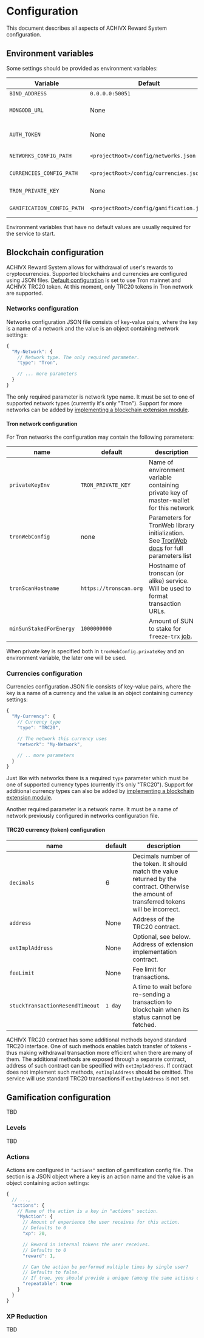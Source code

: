 # Configuration

This document describes all aspects of ACHIVX Reward System configuration.

## Environment variables

Some settings should be provided as environment variables:

| Variable                   | Default                                  | Description                                                                                            |
| -------------------------- | ---------------------------------------- | ------------------------------------------------------------------------------------------------------ |
| `BIND_ADDRESS`             | `0.0.0.0:50051`                          | Address to run GRPC server on                                                                          |
| `MONGODB_URL`              | None                                     | URL of mongodb database to use, including credentials. E.g. `mongodb://user:password@localhost/achivx` |
| `AUTH_TOKEN`               | None                                     | A token that client must specify in `authentication` metadata in order to get access to the service    |
| `NETWORKS_CONFIG_PATH`     | `<projectRoot>/config/networks.json`     | Path to JSON file describing blockchain networks the service should use                                |
| `CURRENCIES_CONFIG_PATH`   | `<projectRoot>/config/currencies.json`   | Path to JSON file describing blockchain currencies the service should use                              |
| `TRON_PRIVATE_KEY`         | None                                     | Private key for Tron network(s) master wallet                                                          |
| `GAMIFICATION_CONFIG_PATH` | `<projectRoot>/config/gamification.json` | Path to JSON file with gamification configuration                                                      |

Environment variables that have no default values are usually required for the service to start.

## Blockchain configuration

ACHIVX Reward System allows for withdrawal of user's rewards to cryptocurrencies.
Supported blockchains and currencies are configured using JSON files.
[Default configuration](../config/) is set to use Tron mainnet and ACHIVX TRC20 token.
At this moment, only TRC20 tokens in Tron network are supported.

### Networks configuration

Networks configuration JSON file consists of key-value pairs, where the key is a name of a network and the value is an object containing network settings:

```JavaScript
{
  "My-Network": {
    // Network type. The only required parameter.
    "type": "Tron",

    // ... more parameters
  }
}
```

The only required parameter is network type name.
It must be set to one of supported network types (currently it's only "Tron").
Support for more networks can be added by [implementing a blockchain extension module](./extending-blockchain-support.md).

#### Tron network configuration

For Tron networks the configuration may contain the following parameters:

| name                    | default                | description                                                                                                                              |
| ----------------------- | ---------------------- | ---------------------------------------------------------------------------------------------------------------------------------------- |
| `privateKeyEnv`         | `TRON_PRIVATE_KEY`     | Name of environment variable containing private key of master-wallet for this network                                                    |
| `tronWebConfig`         | none                   | Parameters for TronWeb library initialization. See [TronWeb docs](https://tronweb.network/docu/docs/quickstart) for full parameters list |
| `tronScanHostname`      | `https://tronscan.org` | Hostname of tronscan (or alike) service. Will be used to format transaction URLs.                                                        |
| `minSunStakedForEnergy` | `1000000000`           | Amount of SUN to stake for `freeze-trx` [job](./jobs.md).                                                                                |

When private key is specified both in `tronWebConfig.privateKey` and an environment variable, the later one will be used.

### Currencies configuration

Currencies configuration JSON file consists of key-value pairs, where the key is a name of a currency and the value is an object containing currency settings:

```JavaScript
{
  "My-Currency": {
    // Currency type
    "type": "TRC20",

    // The network this currency uses
    "network": "My-Network",

    // .. more parameters
  }
}
```

Just like with networks there is a required `type` parameter which must be one of supported currency types (currently it's only "TRC20").
Support for additional currency types can also be added by [implementing a blockchain extension module](./extending-blockchain-support.md).

Another required parameter is a network name.
It must be a name of network previously configured in networks configuration file.

#### TRC20 currency (token) configuration

| name                            | default | description                                                                                                                                     |
| ------------------------------- | ------- | ----------------------------------------------------------------------------------------------------------------------------------------------- |
| `decimals`                      | 6       | Decimals number of the token. It should match the value returned by the contract. Otherwise the amount of transferred tokens will be incorrect. |
| `address`                       | None    | Address of the TRC20 contract.                                                                                                                  |
| `extImplAddress`                | None    | Optional, see below. Address of extension implementation contract.                                                                              |
| `feeLimit`                      | None    | Fee limit for transactions.                                                                                                                     |
| `stuckTransactionResendTimeout` | `1 day` | A time to wait before re-sending a transaction to blockchain when its status cannot be fetched.                                                 |

ACHIVX TRC20 contract has some additional methods beyond standard TRC20 interface.
One of such methods enables batch transfer of tokens - thus making withdrawal transaction more efficient when there are many of them.
The additional methods are exposed through a separate contract, address of such contract can be specified with `extImplAddress`.
If contract does not implement such methods, `extImplAddress` should be omitted.
The service will use standard TRC20 transactions if `extImplAddress` is not set.

## Gamification configuration

TBD

### Levels

TBD

### Actions

Actions are configured in `"actions"` section of gamification config file.
The section is a JSON object where a key is an action name and the value is an object containing action settings:

```JavaScript
{
  // ...,
  "actions": {
    // Name of the action is a key in "actions" section.
    "MyAction": {
      // Amount of experience the user receives for this action.
      // Defaults to 0
      "xp": 20,

      // Reward in internal tokens the user receives.
      // Defaults to 0
      "reward": 1,

      // Can the action be performed multiple times by single user?
      // Defaults to false.
      // If true, you should provide a unique (among the same actions of the same user) key for each action instance.
      "repeatable": true
    }
  }
}
```

### XP Reduction

TBD
